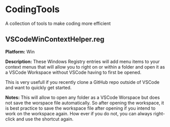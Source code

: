 # CodingTools
A collection of tools to make coding more efficient 


## VSCodeWinContextHelper.reg
**Platform:**
Win

**Description:**
These Windows Registry entries will add menu items to your context menus that will allow you to right on or within a folder and open it as a VSCode Workspace without VSCode having to first be opened.

This is very usefull if you recently clone a GitHub repo outside of VSCode and want to quickly get started.

**Notes:**
This will allow to open any folder as a VSCode Worspace but does not save the worspace file automatically. So after opening the workspace, it is best practice to save the workspace file after opening if you intend to work on the workspace again. How ever if you do not, you can always right-click and use the shortcut again.

